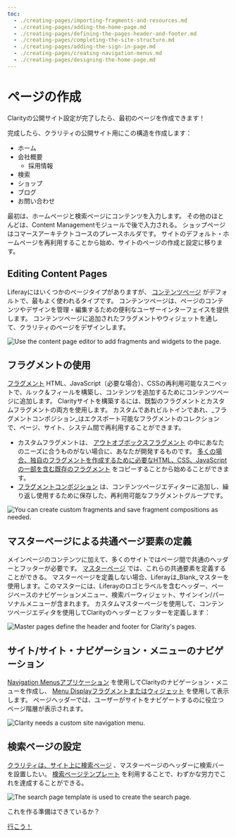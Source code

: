 ```yaml
---
toc:
  - ./creating-pages/importing-fragments-and-resources.md
  - ./creating-pages/adding-the-home-page.md
  - ./creating-pages/defining-the-pages-header-and-footer.md
  - ./creating-pages/completing-the-site-structure.md
  - ./creating-pages/adding-the-sign-in-page.md
  - ./creating-pages/creating-navigation-menus.md
  - ./creating-pages/designing-the-home-page.md
---
```

# ページの作成

Clarityの公開サイト設定が完了したら、最初のページを作成できます！

完成したら、クラリティの公開サイト用にこの構造を作成します：

- ホーム
- 会社概要
  - 採用情報
- 検索
- ショップ
- ブログ
- お問い合わせ

最初は、ホームページと検索ページにコンテンツを入力します。 その他のほとんどは、Content Managementモジュールで後で入力される。 ショップページはコマースアーキテクトコースのプレースホルダです。 サイトのデフォルト・ホームページを再利用することから始め、サイトのページの作成と設定に移ります。

## Editing Content Pages

Liferayにはいくつかのページタイプがありますが、 [コンテンツページ](https://learn.liferay.com/en/w/dxp/site-building/creating-pages/using-content-pages) がデフォルトで、最もよく使われるタイプです。 コンテンツページは、ページのコンテンツやデザインを管理・編集するための便利なユーザーインターフェイスを提供します。 コンテンツページに追加されたフラグメントやウィジェットを通して、クラリティのページをデザインします。

![Use the content page editor to add fragments and widgets to the page.](./creating-pages/images/01.png)

## フラグメントの使用

[フラグメント](https://learn.liferay.com/en/w/dxp/site-building/creating-pages/page-fragments-and-widgets/using-fragments) HTML、JavaScript（必要な場合）、CSSの再利用可能なスニペットで、ルック＆フィールを構築し、コンテンツを追加するためにコンテンツページに追加します。 Clarityサイトを構築するには、既製のフラグメントとカスタムフラグメントの両方を使用します。 カスタムであれビルトインであれ、_フラグメントコンポジション_はエクスポート可能なフラグメントのコレクションで、ページ、サイト、システム間で再利用することができます。

- カスタムフラグメントは、 [アウトオブボックスフラグメント](https://learn.liferay.com/en/w/dxp/site-building/creating-pages/page-fragments-and-widgets/using-fragments/default-fragments-reference) の中にあなたのニーズに合うものがない場合に、あなたが開発するものです。 [多くの場合、独自のフラグメントを作成するために必要なHTML、CSS、JavaScriptの一部を含む既存のフラグメント](https://learn.liferay.com/en/w/dxp/site-building/creating-pages/page-fragments-and-widgets/using-fragments/duplicating-fragments) をコピーすることから始めることができます。
- [フラグメントコンポジション](https://learn.liferay.com/en/w/dxp/site-building/creating-pages/page-fragments-and-widgets/using-fragments/saving-fragment-compositions) は、コンテンツページエディターに追加し、繰り返し使用するために保存した、再利用可能なフラグメントグループです。

![You can create custom fragments and save fragment compositions as needed.](./creating-pages/images/02.png)

## マスターページによる共通ページ要素の定義

メインページのコンテンツに加えて、多くのサイトではページ間で共通のヘッダーとフッターが必要です。 [マスターページ](https://learn.liferay.com/en/w/dxp/site-building/creating-pages/defining-headers-and-footers/master-page-templates) では、これらの共通要素を定義することができる。 マスターページを定義しない場合、Liferayは_Blank_マスターを使用します。このマスターには、Liferayのロゴとラベルを含むヘッダー、ページベースのナビゲーションメニュー、検索バーウィジェット、サインイン/パーソナルメニューが含まれます。 カスタムマスターページを使用して、コンテンツページエディタを使用してClarityのヘッダーとフッターを定義します：

![Master pages define the header and footer for Clarity's pages.](./creating-pages/images/03.png)

## サイト/サイト・ナビゲーション・メニューのナビゲーション

[Navigation Menusアプリケーション](https://learn.liferay.com/en/w/dxp/site-building/site-navigation/using-the-navigation-menus-application) を使用してClarityのナビゲーション・メニューを作成し、 [Menu Displayフラグメントまたはウィジェット](https://learn.liferay.com/en/w/dxp/site-building/site-navigation/configuring-menu-displays) を使用して表示します。 ページヘッダーでは、ユーザーがサイトをナビゲートするのに役立つページ階層が表示されます。

![Clarity needs a custom site navigation menu.](./creating-pages/images/04.png)

## 検索ページの設定

[クラリティは、サイト上に検索ページ](https://learn.liferay.com/en/w/dxp/using-search/search-pages-and-widgets/working-with-search-pages/search-pages) 、マスターページのヘッダーに検索バーを設置したい。 [検索ページテンプレート](https://learn.liferay.com/en/w/dxp/using-search/search-pages-and-widgets/working-with-search-pages/using-a-search-page-template) を利用することで、わずかな労力でこれを達成することができる。

![The search page template is used to create the search page.](./creating-pages/images/05.png)

これを作る準備はできているか？

[行こう！](./creating-pages/importing-fragments-and-resources.md) 
